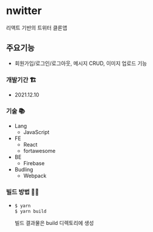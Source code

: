 # nwitter
리액트 기반의 트위터 클론앱

## 주요기능
* 회원가입/로그인/로그아웃, 메시지 CRUD, 이미지 업로드 기능

### 개발기간 🏗️
* 2021.12.10
   
### 기술 📚
* Lang
  * JavaScript
* FE
  * React
  * fortawesome
* BE
  * Firebase
* Budling
  * Webpack

### 빌드 방법 👷‍♂️
* ```zsh
  $ yarn
  $ yarn build
  ```
  빌드 결과물은 build 디렉토리에 생성
